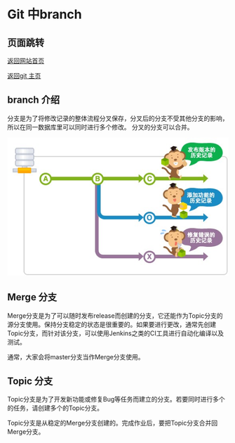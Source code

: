 # Git 中branch

## 页面跳转

[返回网站首页](https://ryancatalina.github.io/)

[返回git 主页](/index.md)

## branch 介绍

分支是为了将修改记录的整体流程分叉保存，分叉后的分支不受其他分支的影响，所以在同一数据库里可以同时进行多个修改。
分叉的分支可以合并。

![](img/git1.jpg)

## Merge 分支

Merge分支是为了可以随时发布release而创建的分支，它还能作为Topic分支的源分支使用。保持分支稳定的状态是很重要的。如果要进行更改，通常先创建Topic分支，而针对该分支，可以使用Jenkins之类的CI工具进行自动化编译以及测试。

通常，大家会将master分支当作Merge分支使用。

## Topic 分支

Topic分支是为了开发新功能或修复Bug等任务而建立的分支。若要同时进行多个的任务，请创建多个的Topic分支。

Topic分支是从稳定的Merge分支创建的。完成作业后，要把Topic分支合并回Merge分支。

